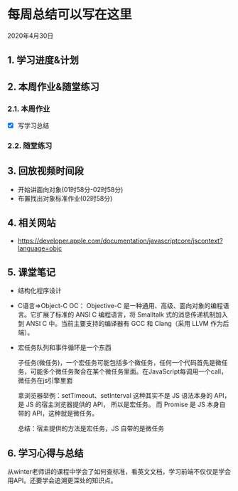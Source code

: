 # 每周总结可以写在这里
2020年4月30日
## 1. 学习进度&计划
## 2. 本周作业&随堂练习
### 2.1. 本周作业
- [x] 写学习总结
### 2.2. 随堂练习
## 3. 回放视频时间段
- 开始讲面向对象(01时58分-02时58分)
- 布置找出对象标准作业(02时58分)

## 4. 相关网站
- https://developer.apple.com/documentation/javascriptcore/jscontext?language=objc

## 5. 课堂笔记
- 结构化程序设计

- C语言=>Object-C
OC： Objective-C 是一种通用、高级、面向对象的编程语言。它扩展了标准的 ANSI C 编程语言，将 Smalltalk 式的消息传递机制加入到 ANSI C 中。当前主要支持的编译器有 GCC 和 Clang（采用 LLVM 作为后端）。
- 宏任务队列和事件循环是一个东西

    子任务(微任务)，一个宏任务可能包括多个微任务，任何一个代码首先是微任务，可能多个微任务聚合在某个微任务里面。在JavaScript每调用一个call，微任务在js引擎里面

    拿浏览器举例：setTimeout、setInterval 这种其实不是 JS 语法本身的 API，是 JS 的宿主浏览器提供的 API， 所以是宏任务。
    而 Promise 是 JS 本身自带的 API，这种就是微任务。

    总结：宿主提供的方法是宏任务，JS 自带的是微任务

## 6. 学习心得与总结
从winter老师讲的课程中学会了如何查标准，看英文文档，学习前端不仅仅是学会用API。还要学会追溯更深处的知识点。